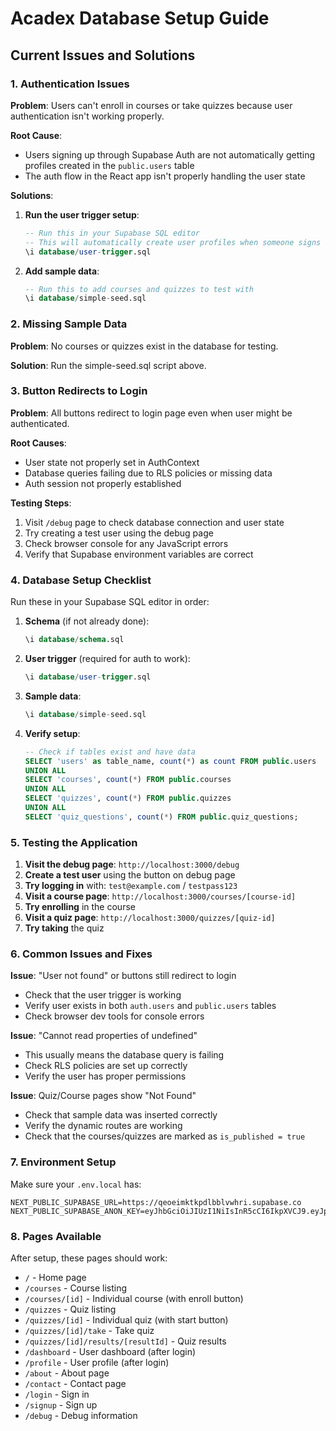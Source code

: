 # Acadex Database Setup Guide

## Current Issues and Solutions

### 1. Authentication Issues
**Problem**: Users can't enroll in courses or take quizzes because user authentication isn't working properly.

**Root Cause**: 
- Users signing up through Supabase Auth are not automatically getting profiles created in the `public.users` table
- The auth flow in the React app isn't properly handling the user state

**Solutions**:
1. **Run the user trigger setup**:
   ```sql
   -- Run this in your Supabase SQL editor
   -- This will automatically create user profiles when someone signs up
   \i database/user-trigger.sql
   ```

2. **Add sample data**:
   ```sql
   -- Run this to add courses and quizzes to test with
   \i database/simple-seed.sql
   ```

### 2. Missing Sample Data
**Problem**: No courses or quizzes exist in the database for testing.

**Solution**: Run the simple-seed.sql script above.

### 3. Button Redirects to Login
**Problem**: All buttons redirect to login page even when user might be authenticated.

**Root Causes**:
- User state not properly set in AuthContext
- Database queries failing due to RLS policies or missing data
- Auth session not properly established

**Testing Steps**:
1. Visit `/debug` page to check database connection and user state
2. Try creating a test user using the debug page
3. Check browser console for any JavaScript errors
4. Verify that Supabase environment variables are correct

### 4. Database Setup Checklist

Run these in your Supabase SQL editor in order:

1. **Schema** (if not already done):
   ```sql
   \i database/schema.sql
   ```

2. **User trigger** (required for auth to work):
   ```sql
   \i database/user-trigger.sql
   ```

3. **Sample data**:
   ```sql
   \i database/simple-seed.sql
   ```

4. **Verify setup**:
   ```sql
   -- Check if tables exist and have data
   SELECT 'users' as table_name, count(*) as count FROM public.users
   UNION ALL
   SELECT 'courses', count(*) FROM public.courses  
   UNION ALL
   SELECT 'quizzes', count(*) FROM public.quizzes
   UNION ALL
   SELECT 'quiz_questions', count(*) FROM public.quiz_questions;
   ```

### 5. Testing the Application

1. **Visit the debug page**: `http://localhost:3000/debug`
2. **Create a test user** using the button on debug page
3. **Try logging in** with: `test@example.com` / `testpass123`
4. **Visit a course page**: `http://localhost:3000/courses/[course-id]`
5. **Try enrolling** in the course
6. **Visit a quiz page**: `http://localhost:3000/quizzes/[quiz-id]`
7. **Try taking** the quiz

### 6. Common Issues and Fixes

**Issue**: "User not found" or buttons still redirect to login
- Check that the user trigger is working
- Verify user exists in both `auth.users` and `public.users` tables
- Check browser dev tools for console errors

**Issue**: "Cannot read properties of undefined"
- This usually means the database query is failing
- Check RLS policies are set up correctly
- Verify the user has proper permissions

**Issue**: Quiz/Course pages show "Not Found"
- Check that sample data was inserted correctly
- Verify the dynamic routes are working
- Check that the courses/quizzes are marked as `is_published = true`

### 7. Environment Setup

Make sure your `.env.local` has:
```env
NEXT_PUBLIC_SUPABASE_URL=https://qeoeimktkpdlbblvwhri.supabase.co
NEXT_PUBLIC_SUPABASE_ANON_KEY=eyJhbGciOiJIUzI1NiIsInR5cCI6IkpXVCJ9.eyJpc3MiOiJzdXBhYmFzZSIsInJlZiI6InFlb2VpbWt0a3BkbGJibHZ3aHJpIiwicm9sZSI6ImFub24iLCJpYXQiOjE3NTM1MDg4NzQsImV4cCI6MjA2OTA4NDg3NH0.xkRoAldCjH5oLZaeZReNbtwpbc4psZDuokp2vIhcKaI
```

### 8. Pages Available

After setup, these pages should work:
- `/` - Home page
- `/courses` - Course listing  
- `/courses/[id]` - Individual course (with enroll button)
- `/quizzes` - Quiz listing
- `/quizzes/[id]` - Individual quiz (with start button) 
- `/quizzes/[id]/take` - Take quiz
- `/quizzes/[id]/results/[resultId]` - Quiz results
- `/dashboard` - User dashboard (after login)
- `/profile` - User profile (after login)
- `/about` - About page
- `/contact` - Contact page
- `/login` - Sign in
- `/signup` - Sign up
- `/debug` - Debug information
